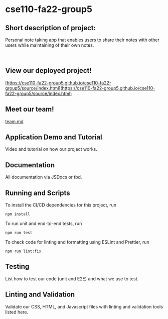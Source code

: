 # cse110-fa22-group5

## Short description of project:

Personal note taking app that enables users to share their notes with other users while maintaining of their own notes.

<br>

## View our deployed project!

[https://cse110-fa22-group5.github.io/cse110-fa22-group5/source/index.html](https://cse110-fa22-group5.github.io/cse110-fa22-group5/source/index.html)

## Meet our team!

[team.md](admin/team.md)

## Application Demo and Tutorial

Video and tutorial on how our project works.

## Documentation

All documentation via JSDocs or tbd.

## Running and Scripts

To install the CI/CD dependencies for this project, run

```
npm install
```

To run unit and end-to-end tests, run

```
npm run test
```

To check code for linting and formatting using ESLint and Prettier, run

```
npm run lint:fix
```

## Testing

List how to test our code (unit and E2E) and what we use to test.

## Linting and Validation

Validate our CSS, HTML, and Javascript files with linting and validation tools listed here.
